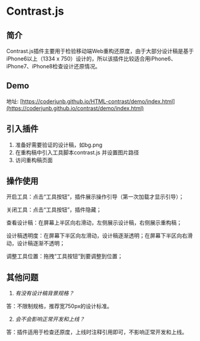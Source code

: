 # Contrast.js
## 简介
Contrast.js插件主要用于检验移动端Web重构还原度，由于大部分设计稿是基于iPhone6以上（1334 x 750）设计的，所以该插件比较适合用iPhone6、iPhone7、iPhone8检查设计还原情况。

## Demo
地址: [https://coderjunb.github.io/HTML-contrast/demo/index.html](https://coderjunb.github.io/contrast/demo/index.html)

## 引入插件
1. 准备好需要验证的设计稿，如bg.png
2. 在重构稿中引入工具脚本contrast.js 并设置图片路径 
        <script>
            Contrast.setBg("bg.png");
        </script>
3. 访问重构稿页面

## 操作使用
开启工具：点击“工具按钮”，插件展示操作引导（第一次加载才显示引导）；

关闭工具：点击“工具按钮”，插件隐藏；

查看设计稿：在屏幕上半区向右滑动，左侧展示设计稿，右侧展示重构稿；

设计稿透明度：在屏幕下半区向左滑动，设计稿逐渐透明；在屏幕下半区向右滑动，设计稿逐渐不透明；

调整工具位置：拖拽“工具按钮”到要调整到位置；

## 其他问题

1) _有没有设计稿背景规格？_

答：不限制规格，推荐宽750px的设计标准。

2) _会不会影响正常开发和上线？_

答：插件适用于检查还原度，上线时注释引用即可，不影响正常开发和上线。
